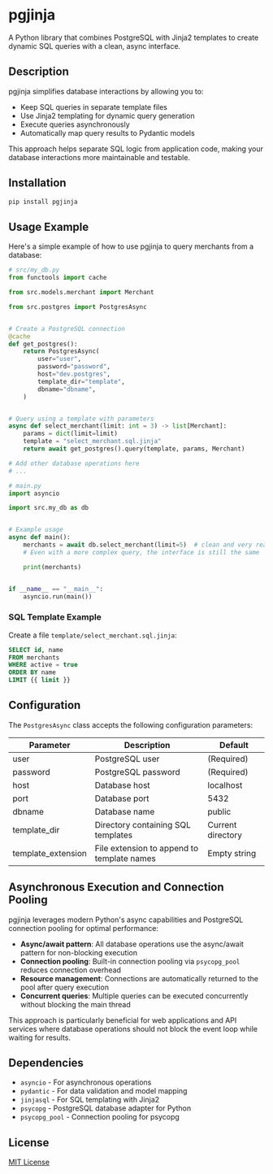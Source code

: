 # pgjinja

A Python library that combines PostgreSQL with Jinja2 templates to create dynamic SQL queries with a
clean, async interface.

## Description

pgjinja simplifies database interactions by allowing you to:

- Keep SQL queries in separate template files
- Use Jinja2 templating for dynamic query generation
- Execute queries asynchronously
- Automatically map query results to Pydantic models

This approach helps separate SQL logic from application code, making your database interactions more
maintainable and testable.

## Installation

```bash
pip install pgjinja
```

## Usage Example

Here's a simple example of how to use pgjinja to query merchants from a database:

```python
# src/my_db.py
from functools import cache

from src.models.merchant import Merchant

from src.postgres import PostgresAsync


# Create a PostgreSQL connection
@cache
def get_postgres():
    return PostgresAsync(
        user="user",
        password="password",
        host="dev.postgres",
        template_dir="template",
        dbname="dbname",
    )


# Query using a template with parameters
async def select_merchant(limit: int = 3) -> list[Merchant]:
    params = dict(limit=limit)
    template = "select_merchant.sql.jinja"
    return await get_postgres().query(template, params, Merchant)

# Add other database operations here
# ...
```

```python
# main.py
import asyncio

import src.my_db as db


# Example usage
async def main():
    merchants = await db.select_merchant(limit=5)  # clean and very readable
    # Even with a more complex query, the interface is still the same

    print(merchants)


if __name__ == "__main__":
    asyncio.run(main())
```

### SQL Template Example

Create a file `template/select_merchant.sql.jinja`:

```sql
SELECT id, name
FROM merchants
WHERE active = true
ORDER BY name
LIMIT {{ limit }}
```

## Configuration

The `PostgresAsync` class accepts the following configuration parameters:

| Parameter          | Description                                | Default           |
|--------------------|--------------------------------------------|-------------------|
| user               | PostgreSQL user                            | (Required)        |
| password           | PostgreSQL password                        | (Required)        |
| host               | Database host                              | localhost         |
| port               | Database port                              | 5432              |
| dbname             | Database name                              | public            |
| template_dir       | Directory containing SQL templates         | Current directory |
| template_extension | File extension to append to template names | Empty string      |

## Asynchronous Execution and Connection Pooling

pgjinja leverages modern Python's async capabilities and PostgreSQL connection pooling for optimal
performance:

- **Async/await pattern**: All database operations use the async/await pattern for non-blocking
  execution
- **Connection pooling**: Built-in connection pooling via `psycopg_pool` reduces connection overhead
- **Resource management**: Connections are automatically returned to the pool after query execution
- **Concurrent queries**: Multiple queries can be executed concurrently without blocking the main
  thread

This approach is particularly beneficial for web applications and API services where database
operations should not block the event loop while waiting for results.

## Dependencies

- `asyncio` - For asynchronous operations
- `pydantic` - For data validation and model mapping
- `jinjasql` - For SQL templating with Jinja2
- `psycopg` - PostgreSQL database adapter for Python
- `psycopg_pool` - Connection pooling for psycopg

## License

[MIT License](LICENSE)
